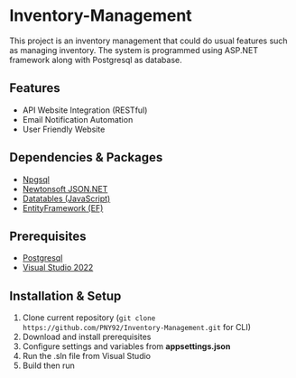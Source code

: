 # Inventory-Management
This project is an inventory management that could do usual features such as managing inventory. The system is programmed using ASP.NET framework along with Postgresql as database.

## Features
- API Website Integration (RESTful)
- Email Notification Automation
- User Friendly Website

## Dependencies & Packages
- [Npgsql](https://www.npgsql.org/)
- [Newtonsoft JSON.NET](https://www.newtonsoft.com/json)
- [Datatables (JavaScript)](https://datatables.net/)
- [EntityFramework (EF)](https://www.nuget.org/packages/Microsoft.EntityFrameworkCore)

## Prerequisites
- [Postgresql](https://www.postgresql.org/download/)
- [Visual Studio 2022](https://visualstudio.microsoft.com/)

## Installation & Setup
1. Clone current repository (`git clone https://github.com/PNY92/Inventory-Management.git` for CLI)
2. Download and install prerequisites
3. Configure settings and variables from __appsettings.json__
4. Run the .sln file from Visual Studio
5. Build then run

